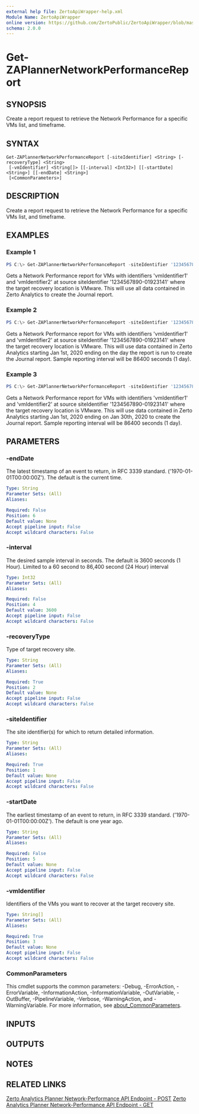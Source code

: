 ```yaml
---
external help file: ZertoApiWrapper-help.xml
Module Name: ZertoApiWrapper
online version: https://github.com/ZertoPublic/ZertoApiWrapper/blob/master/docs/Get-ZAPlannerNetworkPerformanceReport.md
schema: 2.0.0
---
```


# Get-ZAPlannerNetworkPerformanceReport

## SYNOPSIS
Create a report request to retrieve the Network Performance for a specific VMs list, and timeframe.

## SYNTAX

```
Get-ZAPlannerNetworkPerformanceReport [-siteIdentifier] <String> [-recoveryType] <String>
 [-vmIdentifier] <String[]> [[-interval] <Int32>] [[-startDate] <String>] [[-endDate] <String>]
 [<CommonParameters>]
```

## DESCRIPTION
Create a report request to retrieve the Network Performance for a specific VMs list, and timeframe.

## EXAMPLES

### Example 1
```powershell
PS C:\> Get-ZAPlannerNetworkPerformanceReport -siteIdentifier '1234567890-01923141' -recoveryType VMware -vmIdentifier 'vmIdentifier1', 'vmIdentifier2'
```

Gets a Network Performance report for VMs with identifiers 'vmIdentifier1' and 'vmIdentifier2' at source siteIdentifier '1234567890-01923141' where the target recovery location is VMware. This will use all data contained in Zerto Analytics to create the Journal report.

### Example 2
```powershell
PS C:\> Get-ZAPlannerNetworkPerformanceReport -siteIdentifier '1234567890-01923141' -recoveryType VMware -vmIdentifier 'vmIdentifier1', 'vmIdentifier2' -startDate '2020-01-01' -interval 86400
```

Gets a Network Performance report for VMs with identifiers 'vmIdentifier1' and 'vmIdentifier2' at source siteIdentifier '1234567890-01923141' where the target recovery location is VMware. This will use data contained in Zerto Analytics starting Jan 1st, 2020 ending on the day the report is run to create the Journal report. Sample reporting interval will be 86400 seconds (1 day).

### Example 3
```powershell
PS C:\> Get-ZAPlannerNetworkPerformanceReport -siteIdentifier '1234567890-01923141' -recoveryType VMware -vmIdentifier 'vmIdentifier1', 'vmIdentifier2' -startDate '2020-01-01' -endDate '2020-01-30' -interval 86400
```

Gets a Network Performance report for VMs with identifiers 'vmIdentifier1' and 'vmIdentifier2' at source siteIdentifier '1234567890-01923141' where the target recovery location is VMware. This will use data contained in Zerto Analytics starting Jan 1st, 2020 ending on Jan 30th, 2020 to create the Journal report. Sample reporting interval will be 86400 seconds (1 day).

## PARAMETERS

### -endDate
The latest timestamp of an event to return, in RFC 3339 standard.
('1970-01-01T00:00:00Z').
The default is the current time.

```yaml
Type: String
Parameter Sets: (All)
Aliases:

Required: False
Position: 6
Default value: None
Accept pipeline input: False
Accept wildcard characters: False
```

### -interval
The desired sample interval in seconds.
The default is 3600 seconds (1 Hour).
Limited to a 60 second to 86,400 second (24 Hour) interval

```yaml
Type: Int32
Parameter Sets: (All)
Aliases:

Required: False
Position: 4
Default value: 3600
Accept pipeline input: False
Accept wildcard characters: False
```

### -recoveryType
Type of target recovery site.

```yaml
Type: String
Parameter Sets: (All)
Aliases:

Required: True
Position: 2
Default value: None
Accept pipeline input: False
Accept wildcard characters: False
```

### -siteIdentifier
The site identifier(s) for which to return detailed information.

```yaml
Type: String
Parameter Sets: (All)
Aliases:

Required: True
Position: 1
Default value: None
Accept pipeline input: False
Accept wildcard characters: False
```

### -startDate
The earliest timestamp of an event to return, in RFC 3339 standard.
('1970-01-01T00:00:00Z').
The default is one year ago.

```yaml
Type: String
Parameter Sets: (All)
Aliases:

Required: False
Position: 5
Default value: None
Accept pipeline input: False
Accept wildcard characters: False
```

### -vmIdentifier
Identifiers of the VMs you want to recover at the target recovery site.

```yaml
Type: String[]
Parameter Sets: (All)
Aliases:

Required: True
Position: 3
Default value: None
Accept pipeline input: False
Accept wildcard characters: False
```

### CommonParameters
This cmdlet supports the common parameters: -Debug, -ErrorAction, -ErrorVariable, -InformationAction, -InformationVariable, -OutVariable, -OutBuffer, -PipelineVariable, -Verbose, -WarningAction, and -WarningVariable. For more information, see [about_CommonParameters](http://go.microsoft.com/fwlink/?LinkID=113216).

## INPUTS

## OUTPUTS

## NOTES

## RELATED LINKS

[Zerto Analytics Planner Network-Performance API Endpoint - POST](https://docs.api.zerto.com/#/Planner/post_v2_planner_reports_network_performance)
[Zerto Analytics Planner Network-Performance API Endpoint - GET](https://docs.api.zerto.com/#/Planner/get_v2_planner_reports_network_performance)

